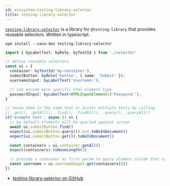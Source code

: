 ```yaml
---
id: ecosystem-testing-library-selector
title: testing-library-selector
---
```


[`testing-library-selector`][gh] is a library for `@testing-library` that
provides reusable selectors. Written in typescript.

```npm2yarn
npm install --save-dev testing-library-selector
```

```typescript
import { byLabelText, byRole, byTestId } from './selector'

// define reusable selectors
const ui = {
  container: byTestId('my-container'),
  submitButton: byRole('button', { name: 'Submit' }),
  usernameInput: byLabelText('Username:'),

  // can encode more specific html element type
  passwordInput: byLabelText<HTMLInputElement>('Password:'),
}

// reuse them in the same test or across multiple tests by calling
// .get(), .getAll(), .find(), .findAll(), .query(), .queryAll()
it('example test', async () => {
  // by default elements will be queried against screen
  await ui.submitButton.find()
  expect(ui.submitButton.query()).not.toBeInDocument()
  expect(ui.submitButton.get()).toBeInDocument()

  const containers = ui.container.getAll()
  expect(containers).toHaveLength(3)

  // provide a container as first param to query element inside that container
  const username = ui.usernameInput.get(containers[0])
})
```

- [testing-library-selector on GitHub][gh]

[gh]: https://github.com/domasx2/testing-library-selector
